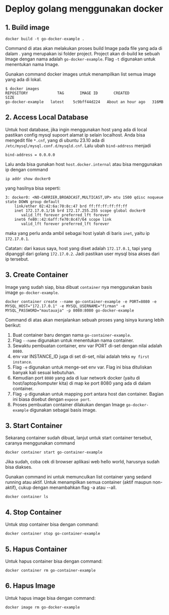 # Deploy golang menggunakan docker

## 1. Build image
```
docker build -t go-docker-example .
```

Command di atas akan melakukan proses build Image pada file yang ada di dalam . yang merupakan isi folder project. Project akan di-build ke sebuah Image dengan nama adalah `go-docker-example`. Flag `-t` digunakan untuk menentukan nama Image.

Gunakan command docker images untuk menampilkan list semua image yang ada di lokal.
```
$ docker images
REPOSITORY             TAG       IMAGE ID       CREATED             SIZE
go-docker-example   latest    5c9bff44d224   About an hour ago   316MB
```

## 2. Access Local Database

Untuk host database, jika ingin menggunakan host yang ada di local pastikan config mysql supoort alamat ip selain localhost. Anda bisa mengedit file `*.cnf`, yang di ubuntu 23.10 ada di `/etc/mysql/mysql.conf.d/mysqld.cnf`. Lalu ubah `bind-address` menjadi
```
bind-address = 0.0.0.0
```

Lalu anda bisa gunakan host `host.docker.internal` atau bisa menggunakan ip dengan command 
```
ip addr show docker0
```
yang hasilnya bisa seperti:
```
3: docker0: <NO-CARRIER,BROADCAST,MULTICAST,UP> mtu 1500 qdisc noqueue state DOWN group default 
    link/ether 02:42:6a:70:8c:47 brd ff:ff:ff:ff:ff:ff
    inet 172.17.0.1/16 brd 172.17.255.255 scope global docker0
       valid_lft forever preferred_lft forever
    inet6 fe80::42:6aff:fe70:8c47/64 scope link 
       valid_lft forever preferred_lft forever
```
maka yang perlu anda ambil sebagai host iyalah di baris `inet`, yaitu ip `172.17.0.1`. 

Catatan: dari kasus saya, host yang diset adalah `172.17.0.1`, tapi yang dipanggil dari golang `172.17.0.2`. Jadi pastikan user mysql bisa akses dari ip tersebut.


## 3. Create Container

Image yang sudah siap, bisa dibuat `container` nya menggunakan basis image `go-docker-example`.

```
docker container create --name go-container-example -e PORT=8080 -e MYSQL_HOST="172.17.0.1" -e MYSQL_USERNAME="firman" -e MYSQL_PASSWORD="mautauaja" -p 8080:8080 go-docker-example
```

Command di atas akan menjalankan sebuah proses yang isinya kurang lebih berikut:

1. Buat container baru dengan nama `go-container-example`.
2. Flag `--name` digunakan untuk menentukan nama container.
3. Sewaktu pembuatan container, env var PORT di-set dengan nilai adalah `8080`.
4. env var INSTANCE_ID juga di set di-set, nilai adalah teks `my first instance`.
5. Flag `-e` digunakan untuk menge-set env var. Flag ini bisa dituliskan banyak kali sesuai kebutuhan.
6. Kemudian port `8080` yang ada di luar network docker (yaitu di host/laptop/komputer kita) di map ke port 8080 yang ada di dalam container.
7. Flag `-p` digunakan untuk mapping port antara host dan container. Bagian ini biasa disebut dengan `expose port`.
8. Proses pembuatan container dilakukan dengan Image `go-docker-example` digunakan sebagai basis image.

## 3. Start Container

Sekarang container sudah dibuat, lanjut untuk start container tersebut, caranya menggunakan command 
```
docker container start go-container-example
```

Jika sudah, coba cek di browser aplikasi web hello world, harusnya sudah bisa diakses.

Gunakan command ini untuk memunculkan list container yang sedand running atau aktif. Untuk menampilkan semua container (aktif maupun non-aktif), cukup dengan menambahkan flag -a atau --all.
```
docker container ls
```

## 4. Stop Container
Untuk stop container bisa dengan command:
```
docker container stop go-container-example
```

## 5. Hapus Container
Untuk hapus container bisa dengan command:
```
docker container rm go-container-example
```

## 6. Hapus Image
Untuk hapus image bisa dengan command:
```
docker image rm go-docker-example
```